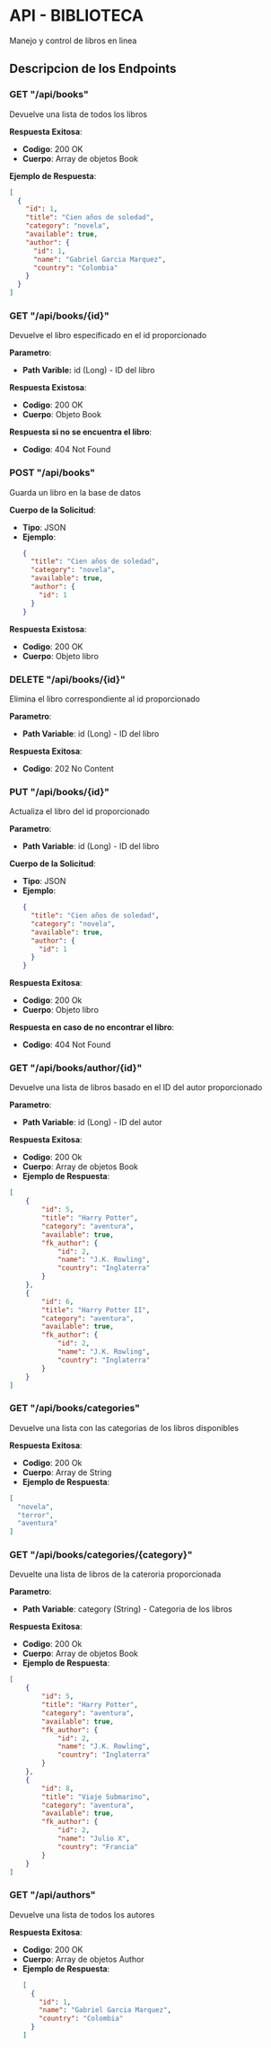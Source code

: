 # API - BIBLIOTECA

Manejo y control de libros en linea

## Descripcion de los Endpoints 

### GET "/api/books"
Devuelve una lista de todos los libros

**Respuesta Exitosa**:
- **Codigo**: 200 OK
- **Cuerpo**: Array de objetos Book

**Ejemplo de Respuesta**:
```json
[
  {
    "ïd": 1,
    "title": "Cien años de soledad",
    "category": "novela",
    "available": true,
    "author": {
      "id": 1,
      "name": "Gabriel Garcia Marquez",
      "country": "Colombia"
    }
  }
]
```

### GET "/api/books/{id}"
Devuelve el libro especificado en el id proporcionado

**Parametro**:
- **Path Varible:** id (Long) - ID del libro

**Respuesta Existosa**:
- **Codigo**: 200 OK
- **Cuerpo**: Objeto Book

**Respuesta si no se encuentra el libro**:
- **Codigo**: 404 Not Found

### POST "/api/books"
Guarda un libro en la base de datos

**Cuerpo de la Solicitud**:
- **Tipo**: JSON
- **Ejemplo**:
    ```json
    {
      "title": "Cien años de soledad",
      "category": "novela",
      "available": true,
      "author": {
        "id": 1
      }
    }
    ```
**Respuesta Existosa**:
- **Codigo**: 200 OK
- **Cuerpo**: Objeto libro

### DELETE "/api/books/{id}"
Elimina el libro correspondiente al id proporcionado

**Parametro**:
- **Path Variable**: id (Long) - ID del libro

**Respuesta Exitosa**:
- **Codigo**: 202 No Content

### PUT "/api/books/{id}"
Actualiza el libro del id proporcionado

**Parametro**:
- **Path Variable**: id (Long) - ID del libro

**Cuerpo de la Solicitud**:
- **Tipo**: JSON
- **Ejemplo**:
    ```json
    {
      "title": "Cien años de soledad",
      "category": "novela",
      "available": true,
      "author": {
        "id": 1
      }
    }
    ```
**Respuesta Exitosa**:
- **Codigo**: 200 Ok
- **Cuerpo**: Objeto libro

**Respuesta en caso de no encontrar el libro**:
- **Codigo**: 404 Not Found

### GET "/api/books/author/{id}"
Devuelve una lista de libros basado en el ID del autor proporcionado

**Parametro**:
- **Path Variable**: id (Long) - ID del autor

**Respuesta Exitosa**:
- **Codigo**: 200 Ok
- **Cuerpo**: Array de objetos Book
- **Ejemplo de Respuesta**:
```json
[
    {
        "id": 5,
        "title": "Harry Potter",
        "category": "aventura",
        "available": true,
        "fk_author": {
            "id": 2,
            "name": "J.K. Rowling",
            "country": "Inglaterra"
        }
    },
    {
        "id": 6,
        "title": "Harry Potter II",
        "category": "aventura",
        "available": true,
        "fk_author": {
            "id": 2,
            "name": "J.K. Rowling",
            "country": "Inglaterra"
        }
    }
]
```

### GET "/api/books/categories"
Devuelve una lista con las categorias de los libros disponibles

**Respuesta Exitosa**:
- **Codigo**: 200 Ok
- **Cuerpo**: Array de String
- **Ejemplo de Respuesta**:
```json
[
  "novela",
  "terror",
  "aventura"
]
```

### GET "/api/books/categories/{category}"
Devuelte una lista de libros de la cateroria proporcionada

**Parametro**:
- **Path Variable**: category (String) - Categoria de los libros

**Respuesta Exitosa**:
- **Codigo**: 200 Ok
- **Cuerpo**: Array de objetos Book
- **Ejemplo de Respuesta**:
```json
[
    {
        "id": 5,
        "title": "Harry Potter",
        "category": "aventura",
        "available": true,
        "fk_author": {
            "id": 2,
            "name": "J.K. Rowling",
            "country": "Inglaterra"
        }
    },
    {
        "id": 8,
        "title": "Viaje Submarino",
        "category": "aventura",
        "available": true,
        "fk_author": {
            "id": 2,
            "name": "Julio X",
            "country": "Francia"
        }
    }
]
```

### GET "/api/authors"
Devuelve una lista de todos los autores

**Respuesta Exitosa**:
- **Codigo**: 200 OK
- **Cuerpo**: Array de objetos Author
- **Ejemplo de Respuesta**:
    ```json
    [  
      {
        "id": 1,
        "name": "Gabriel Garcia Marquez",
        "country": "Colombia"
      }
    ]
    ```